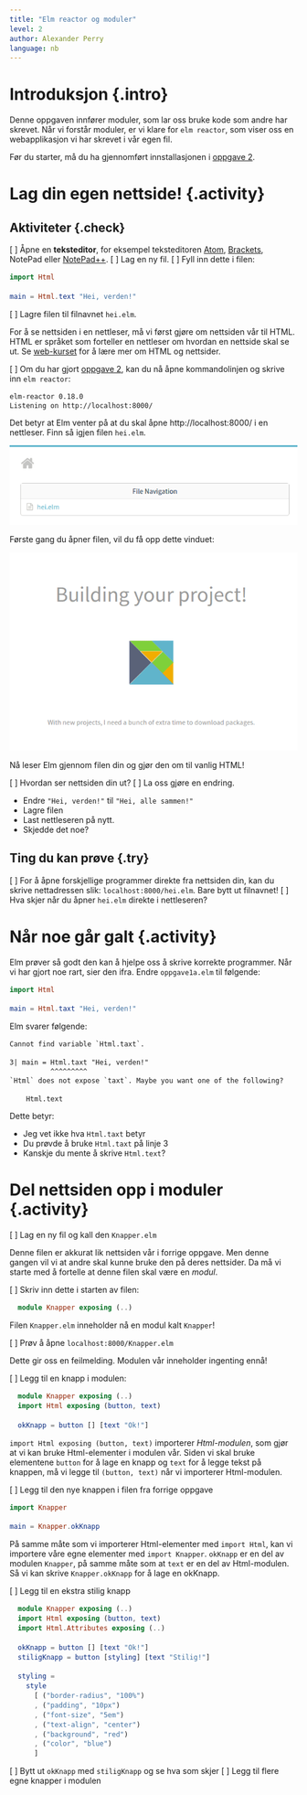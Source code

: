 ```yaml
---
title: "Elm reactor og moduler"
level: 2
author: Alexander Perry
language: nb
---
```


# Introduksjon {.intro}

Denne oppgaven innfører moduler, som lar oss bruke kode som andre har skrevet.
Når vi forstår moduler, er vi klare for `elm reactor`, som viser oss en
webapplikasjon vi har skrevet i vår egen fil.

Før du starter, må du ha gjennomført innstallasjonen
i [oppgave 2](../02_funksjoner_elm_repl/02_funksjoner_elm_repl.html).

# Lag din egen nettside! {.activity}

## Aktiviteter {.check}
[ ] Åpne en **teksteditor**, for eksempel teksteditoren [Atom](http://atom.io), [Brackets](http://brackets.io/), NotePad eller [NotePad++](https://notepad-plus-plus.org/).
[ ] Lag en ny fil.
[ ] Fyll inn dette i filen:

```elm
import Html

main = Html.text "Hei, verden!"
```

[ ] Lagre filen til filnavnet `hei.elm`.

For å se nettsiden i en nettleser, må vi først gjøre om nettsiden vår til HTML. HTML er språket som forteller en nettleser om hvordan en nettside skal se ut. Se [web-kurset](../../web/index.html) for å lære mer om HTML og nettsider.

[ ] Om du har gjort [oppgave 2](../02_funksjoner_elm_repl/02_funksjoner_elm_repl.html), kan du nå åpne kommandolinjen og skrive inn ```elm reactor```:

```
elm-reactor 0.18.0
Listening on http://localhost:8000/
```

Det betyr at Elm venter på at du skal åpne http://localhost:8000/ i en nettleser. Finn så igjen filen `hei.elm`.

![](file_navigation.png)

Første gang du åpner filen, vil du få opp dette vinduet:

![](building_project.png)

Nå leser Elm gjennom filen din og gjør den om til vanlig HTML!

[ ] Hvordan ser nettsiden din ut?
[ ] La oss gjøre en endring.
  - Endre `"Hei, verden!"` til `"Hei, alle sammen!"`
  - Lagre filen
  - Last nettleseren på nytt.
  - Skjedde det noe?

## Ting du kan prøve {.try}
[ ] For å åpne forskjellige programmer direkte fra nettsiden din, kan du skrive nettadressen slik: ```localhost:8000/hei.elm```. Bare bytt ut filnavnet!
[ ] Hva skjer når du åpner ```hei.elm``` direkte i nettleseren?

# Når noe går galt {.activity}

Elm prøver så godt den kan å hjelpe oss å skrive korrekte programmer. Når vi har gjort noe rart, sier den ifra. Endre `oppgave1a.elm` til følgende:

```elm
import Html

main = Html.taxt "Hei, verden!"
```

Elm svarer følgende:

```
Cannot find variable `Html.taxt`.

3| main = Html.taxt "Hei, verden!"
          ^^^^^^^^^
`Html` does not expose `taxt`. Maybe you want one of the following?

    Html.text
```

Dette betyr:

- Jeg vet ikke hva `Html.taxt` betyr
- Du prøvde å bruke `Html.taxt` på linje 3
- Kanskje du mente å skrive `Html.text`?

# Del nettsiden opp i moduler {.activity}

[ ] Lag en ny fil og kall den `Knapper.elm`

Denne filen er akkurat lik nettsiden vår i forrige oppgave. Men denne gangen vil vi at andre skal kunne bruke den på deres nettsider. Da må vi starte med å fortelle at denne filen skal være en *modul*.

[ ] Skriv inn dette i starten av filen:
```elm
  module Knapper exposing (..)
```

Filen `Knapper.elm` inneholder nå en modul kalt `Knapper`!

[ ] Prøv å åpne `localhost:8000/Knapper.elm`

Dette gir oss en feilmelding. Modulen vår inneholder ingenting ennå!

[ ] Legg til en knapp i modulen:

```elm
  module Knapper exposing (..)
  import Html exposing (button, text)

  okKnapp = button [] [text "Ok!"]
```

`import Html exposing (button, text)` importerer *Html-modulen*, som gjør at vi kan bruke Html-elementer i modulen vår. Siden vi skal bruke elementene `button` for å lage en knapp og `text` for å legge tekst på knappen, må vi legge til `(button, text)` når vi importerer Html-modulen.

[ ] Legg til den nye knappen i filen fra forrige oppgave

```elm
import Knapper

main = Knapper.okKnapp
```

På samme måte som vi importerer Html-elementer med `import Html`, kan vi importere våre egne elementer med `import Knapper`. `okKnapp` er en del av modulen `Knapper`, på samme måte som at `text` er en del av Html-modulen. Så vi kan skrive `Knapper.okKnapp` for å lage en okKnapp.

[ ] Legg til en ekstra stilig knapp

```elm
  module Knapper exposing (..)
  import Html exposing (button, text)
  import Html.Attributes exposing (..)

  okKnapp = button [] [text "Ok!"]
  stiligKnapp = button [styling] [text "Stilig!"]

  styling =
    style
      [ ("border-radius", "100%")
      , ("padding", "10px")
      , ("font-size", "5em")
      , ("text-align", "center")
      , ("background", "red")
      , ("color", "blue")
      ]
```

[ ] Bytt ut `okKnapp` med `stiligKnapp` og se hva som skjer
[ ] Legg til flere egne knapper i modulen
